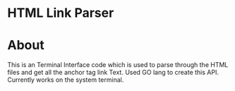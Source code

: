 # HTML Link Parser 


# About 
This is an Terminal Interface code which is used to parse through the HTML files and get all the anchor tag link Text. Used GO lang to create this API. Currently works on the system terminal.
